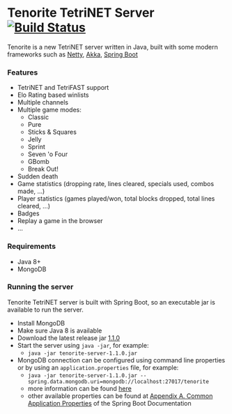 # Tenorite TetriNET Server [![Build Status](https://travis-ci.org/jsiebens/tenorite.svg?branch=master)](https://travis-ci.org/jsiebens/tenorite)

Tenorite is a new TetriNET server written in Java, 
built with some modern frameworks such as [Netty](http://netty.io), [Akka](http://akka.io), [Spring Boot](http://projects.spring.io/spring-boot)

### Features

* TetriNET and TetriFAST support
* Elo Rating based winlists
* Multiple channels
* Multiple game modes:
    * Classic
    * Pure
    * Sticks & Squares
    * Jelly
    * Sprint
    * Seven 'o Four
    * GBomb
    * Break Out!
* Sudden death
* Game statistics (dropping rate, lines cleared, specials used, combos made, ...)
* Player statistics (games played/won, total blocks dropped, total lines cleared, ...)
* Badges
* Replay a game in the browser
* ...

### Requirements

* Java 8+
* MongoDB

### Running the server

Tenorite TetriNET server is built with Spring Boot, so an executable jar is available to run the server.

* Install MongoDB
* Make sure Java 8 is available
* Download the latest release jar [1.1.0](https://github.com/jsiebens/tenorite/releases/download/v1.1.0/tenorite-server-1.1.0.jar)
* Start the server using `java -jar`, for example:
    * `java -jar tenorite-server-1.1.0.jar`
* MongoDB connection can be configured using command line properties or by using an `application.properties` file, for example:
    * `java -jar tenorite-server-1.1.0.jar --spring.data.mongodb.uri=mongodb://localhost:27017/tenorite`
    * more information can be found [here](http://docs.spring.io/spring-boot/docs/current/reference/html/boot-features-external-config.html)
    * other available properties can be found at [Appendix A. Common Application Properties](http://docs.spring.io/spring-boot/docs/current/reference/html/common-application-properties.html) of the Spring Boot Documentation